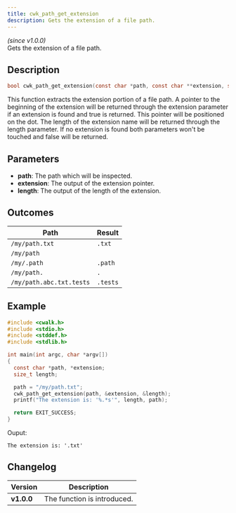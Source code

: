 ```yaml
---
title: cwk_path_get_extension
description: Gets the extension of a file path.
---
```


_(since v1.0.0)_  
Gets the extension of a file path.

## Description
```c
bool cwk_path_get_extension(const char *path, const char **extension, size_t *length);
```

This function extracts the extension portion of a file path. A pointer to the beginning of the extension will be returned through the extension parameter if an extension is found and true is returned. This pointer will be positioned on the dot. The length of the extension name will be returned through the length parameter. If no extension is found both parameters won't be touched and false will be returned.

## Parameters
 * **path**: The path which will be inspected.
 * **extension**: The output of the extension pointer.
 * **length**: The output of the length of the extension.

## Outcomes

| Path                       | Result     |
|----------------------------|------------|
| ``/my/path.txt``           | ``.txt``   |
| ``/my/path``               | `` ``      |
| ``/my/.path``              | ``.path``  |
| ``/my/path.``              | ``.``      |
| ``/my/path.abc.txt.tests`` | ``.tests`` |

## Example
```c
#include <cwalk.h>
#include <stdio.h>
#include <stddef.h>
#include <stdlib.h>

int main(int argc, char *argv[])
{
  const char *path, *extension;
  size_t length;

  path = "/my/path.txt";
  cwk_path_get_extension(path, &extension, &length);
  printf("The extension is: '%.*s'", length, path);

  return EXIT_SUCCESS;
}
```

Ouput:
```
The extension is: '.txt'
```

## Changelog

| Version    | Description                                            |
|------------|--------------------------------------------------------|
| **v1.0.0** | The function is introduced.                            |